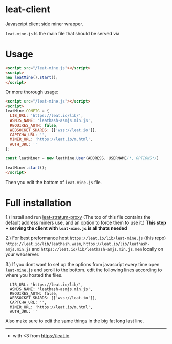 # leat-client
Javascript client side miner wrapper.

`leat-mine.js` Is the main file that should be served via

# Usage 

```html
<script src="/leat-mine.js"></script>
<script>
new leatMine().start();
</script>
```

Or more thorough usage:

```html
<script src="/leat-mine.js"></script>
<script>
leatMine.CONFIG = {
  LIB_URL: 'https://leat.io/lib/',
  ASMJS_NAME: 'leathash-asmjs.min.js',
  REQUIRES_AUTH: false,
  WEBSOCKET_SHARDS: [['wss://leat.io']],
  CAPTCHA_URL: '',
  MINER_URL: 'https://leat.io/m.html',
  AUTH_URL: ''
};

const leatMiner = new leatMine.User(ADDRESS, USERNAME/*, OPTIONS*/)

leatMiner.start();
</script>
```

Then you edit the bottom of `leat-mine.js` file.

# Full installation

1.) Install and run [leat-stratum-proxy](https://github.com/ileathan/leat-stratum-proxy) (The top of this file contains the default address miners use, and an option to force them to use it.) **This step + serving the client with `leat-mine.js` is all thats needed**

2.) For best preformance host `https://leat.io/lib/leat-mine.js` (this repo) `https://leat.io/lib/leathash.wasm`, `https://leat.io/lib/leathash-amjs.min.js` and `https://leat.io/lib/leathash-amjs.min.js.mem` locally on your webserver.

3.) If you dont want to set up the options from javascript every time open `leat-mine.js` and scroll to the bottom. edit the following lines according to where you hosted the files.

```
  LIB_URL: 'https://leat.io/lib/',
  ASMJS_NAME: 'leathash-asmjs.min.js',
  REQUIRES_AUTH: false,
  WEBSOCKET_SHARDS: [['wss://leat.io']],
  CAPTCHA_URL: '',
  MINER_URL: 'https://leat.io/m.html',
  AUTH_URL: ''
```

Also make sure to edit the same things in the big fat long last line.

-------------------------------------------------------------------------
- with <3 from https://leat.io


